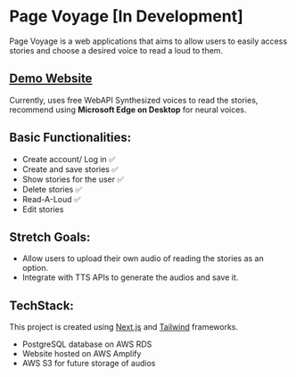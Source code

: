 # Page Voyage [In Development]

Page Voyage is a web applications that aims to allow users to easily access stories and choose a desired voice to read a loud to them.

## [Demo Website](https://dev.d2i9wnhsn6tyz6.amplifyapp.com/)

Currently, uses free WebAPI Synthesized voices to read the stories, recommend using **Microsoft Edge on Desktop** for neural voices.

## Basic Functionalities:

- Create account/ Log in ✅
- Create and save stories ✅
- Show stories for the user ✅
- Delete stories ✅
- Read-A-Loud ✅
- Edit stories

## Stretch Goals:

- Allow users to upload their own audio of reading the stories as an option.
- Integrate with TTS APIs to generate the audios and save it.

## TechStack:

This project is created using [Next.js](https://nextjs.org/) and [Tailwind](https://tailwindcss.com/) frameworks.

- PostgreSQL database on AWS RDS
- Website hosted on AWS Amplify
- AWS S3 for future storage of audios

<!-- This is a [Next.js](https://nextjs.org/) project bootstrapped with [`create-next-app`](https://github.com/vercel/next.js/tree/canary/packages/create-next-app).

## Getting Started

First, run the development server:

```bash
npm run dev
# or
yarn dev
# or
pnpm dev
```

Open [http://localhost:3000](http://localhost:3000) with your browser to see the result.

You can start editing the page by modifying `app/page.tsx`. The page auto-updates as you edit the file.

This project uses [`next/font`](https://nextjs.org/docs/basic-features/font-optimization) to automatically optimize and load Inter, a custom Google Font.

## Learn More

To learn more about Next.js, take a look at the following resources:

- [Next.js Documentation](https://nextjs.org/docs) - learn about Next.js features and API.
- [Learn Next.js](https://nextjs.org/learn) - an interactive Next.js tutorial.

You can check out [the Next.js GitHub repository](https://github.com/vercel/next.js/) - your feedback and contributions are welcome!

## Deploy on Vercel

The easiest way to deploy your Next.js app is to use the [Vercel Platform](https://vercel.com/new?utm_medium=default-template&filter=next.js&utm_source=create-next-app&utm_campaign=create-next-app-readme) from the creators of Next.js.

Check out our [Next.js deployment documentation](https://nextjs.org/docs/deployment) for more details. -->
